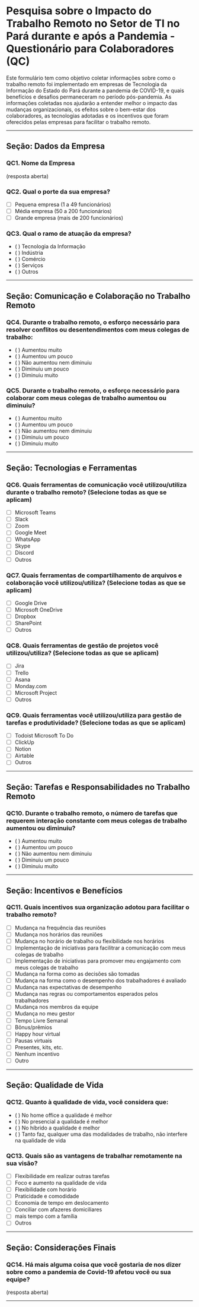 # Pesquisa sobre o Impacto do Trabalho Remoto no Setor de TI no Pará durante e após a Pandemia - Questionário para Colaboradores (QC)

Este formulário tem como objetivo coletar informações sobre como o trabalho remoto foi implementado em empresas de Tecnologia da Informação do Estado do Pará durante a pandemia de COVID-19, e quais benefícios e desafios permaneceram no período pós-pandemia. As informações coletadas nos ajudarão a entender melhor o impacto das mudanças organizacionais, os efeitos sobre o bem-estar dos colaboradores, as tecnologias adotadas e os incentivos que foram oferecidos pelas empresas para facilitar o trabalho remoto.

---

## Seção: Dados da Empresa
### QC1. Nome da Empresa
(resposta aberta)

### QC2. Qual o porte da sua empresa?
- [ ] Pequena empresa (1 a 49 funcionários)
- [ ] Média empresa (50 a 200 funcionários)
- [ ] Grande empresa (mais de 200 funcionários)

### QC3. Qual o ramo de atuação da empresa?
- ( ) Tecnologia da Informação  
- ( ) Indústria
- ( ) Comércio
- ( ) Serviços
- ( ) Outros

---

## Seção: Comunicação e Colaboração no Trabalho Remoto
### QC4. Durante o trabalho remoto, o esforço necessário para resolver conflitos ou desentendimentos com meus colegas de trabalho:
- ( ) Aumentou muito
- ( ) Aumentou um pouco
- ( ) Não aumentou nem diminuiu
- ( ) Diminuiu um pouco
- ( ) Diminuiu muito

### QC5. Durante o trabalho remoto, o esforço necessário para colaborar com meus colegas de trabalho aumentou ou diminuiu?
- ( ) Aumentou muito
- ( ) Aumentou um pouco
- ( ) Não aumentou nem diminuiu
- ( ) Diminuiu um pouco
- ( ) Diminuiu muito

---

## Seção: Tecnologias e Ferramentas
### QC6. Quais ferramentas de comunicação você utilizou/utiliza durante o trabalho remoto? (Selecione todas as que se aplicam)
- [ ] Microsoft Teams
- [ ] Slack
- [ ] Zoom
- [ ] Google Meet
- [ ] WhatsApp
- [ ] Skype
- [ ] Discord
- [ ] Outros

### QC7. Quais ferramentas de compartilhamento de arquivos e colaboração você utilizou/utiliza? (Selecione todas as que se aplicam)
- [ ] Google Drive
- [ ] Microsoft OneDrive
- [ ] Dropbox
- [ ] SharePoint
- [ ] Outros

### QC8. Quais ferramentas de gestão de projetos você utilizou/utiliza? (Selecione todas as que se aplicam)
- [ ] Jira
- [ ] Trello
- [ ] Asana
- [ ] Monday.com
- [ ] Microsoft Project
- [ ] Outros

### QC9. Quais ferramentas você utilizou/utiliza para gestão de tarefas e produtividade? (Selecione todas as que se aplicam)
- [ ] Todoist Microsoft To Do
- [ ] ClickUp
- [ ] Notion
- [ ] Airtable
- [ ] Outros

---

## Seção: Tarefas e Responsabilidades no Trabalho Remoto
### QC10. Durante o trabalho remoto, o número de tarefas que requerem interação constante com meus colegas de trabalho aumentou ou diminuiu?
- ( ) Aumentou muito
- ( ) Aumentou um pouco
- ( ) Não aumentou nem diminuiu
- ( ) Diminuiu um pouco
- ( ) Diminuiu muito

---

## Seção: Incentivos e Benefícios
### QC11. Quais incentivos sua organização adotou para facilitar o trabalho remoto?
- [ ] Mudança na frequência das reuniões
- [ ] Mudança nos horários das reuniões
- [ ] Mudança no horário de trabalho ou flexibilidade nos horários
- [ ] Implementação de iniciativas para facilitrar a comunicação com meus colegas de trabalho
- [ ] Implementação de iniciativas para promover meu engajamento com meus colegas de trabalho
- [ ] Mudança na forma como as decisões são tomadas
- [ ] Mudança na forma como o desempenho dos trabalhadores é avaliado
- [ ] Mudança nas expectativas de desempenho
- [ ] Mudança nas regras ou comportamentos esperados pelos trabalhadores
- [ ] Mudança nos membros da equipe
- [ ] Mudança no meu gestor
- [ ] Tempo Livre Semanal
- [ ] Bônus/prêmios
- [ ] Happy hour virtual
- [ ] Pausas virtuais
- [ ] Presentes, kits, etc.
- [ ] Nenhum incentivo
- [ ] Outro

---

## Seção: Qualidade de Vida
### QC12. Quanto à qualidade de vida, você considera que:
- ( ) No home office a qualidade é melhor
- ( ) No presencial a qualidade é melhor
- ( ) No híbrido a qualidade é melhor
- ( ) Tanto faz, qualquer uma das modalidades de trabalho, não interfere na qualidade de vida

### QC13. Quais são as vantagens de trabalhar remotamente na sua visão?
- [ ] Flexibilidade em realizar outras tarefas
- [ ] Foco e aumento na qualidade de vida
- [ ] Flexibilidade com horário
- [ ] Praticidade e comodidade
- [ ] Economia de tempo em deslocamento
- [ ] Conciliar com afazeres domiciliares
- [ ] mais tempo com a família
- [ ] Outros

---

## Seção: Considerações Finais
### QC14. Há mais alguma coisa que você gostaria de nos dizer sobre como a pandemia de Covid-19 afetou você ou sua equipe?
(resposta aberta)

---
